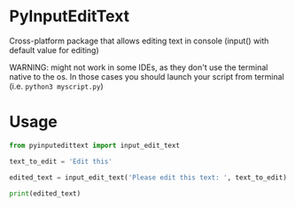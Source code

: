 # PyInputEditText
Cross-platform package that allows editing text in console (input() with default value for editing)

WARNING: might not work in some IDEs, as they don't use the terminal native to the os. In those cases you should launch your script from terminal (i.e. `python3 myscript.py`) 

# Usage

```python
from pyinputedittext import input_edit_text

text_to_edit = 'Edit this'

edited_text = input_edit_text('Please edit this text: ', text_to_edit)

print(edited_text)
```
